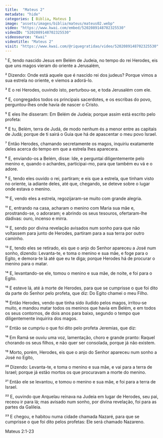 ```yaml
---
title:  "Mateus 2"
metadate: "hide"
categories: [ Biblia, Mateus ]
image: "assets/images/biblia/mateus/mateus02.webp"
video: "https://www.kwai.com/embed/5202089148702325530"
videoID: "5202089148702325530"
videosource: "Kwai"
videotitle: "Mateus 2"
visit: "https://www.kwai.com/@riquegratidao/video/5202089148702325530"
---
```


¹ E, tendo nascido Jesus em Belém de Judeia, no tempo do rei Herodes, eis que uns magos vieram do oriente a Jerusalém,

² Dizendo: Onde está aquele que é nascido rei dos judeus? Porque vimos a sua estrela no oriente, e viemos a adorá-lo.

³ E o rei Herodes, ouvindo isto, perturbou-se, e toda Jerusalém com ele.

⁴ E, congregados todos os principais sacerdotes, e os escribas do povo, perguntou-lhes onde havia de nascer o Cristo.

⁵ E eles lhe disseram: Em Belém de Judeia; porque assim está escrito pelo profeta:

⁶ E tu, Belém, terra de Judá, de modo nenhum és a menor entre as capitais de Judá; porque de ti sairá o Guia que há de apascentar o meu povo Israel.

⁷ Então Herodes, chamando secretamente os magos, inquiriu exatamente deles acerca do tempo em que a estrela lhes aparecera.

⁸ E, enviando-os a Belém, disse: Ide, e perguntai diligentemente pelo menino e, quando o achardes, participai-mo, para que também eu vá e o adore.

⁹ E, tendo eles ouvido o rei, partiram; e eis que a estrela, que tinham visto no oriente, ia adiante deles, até que, chegando, se deteve sobre o lugar onde estava o menino.

¹⁰ E, vendo eles a estrela, regozijaram-se muito com grande alegria.

¹¹ E, entrando na casa, acharam o menino com Maria sua mãe e, prostrando-se, o adoraram; e abrindo os seus tesouros, ofertaram-lhe dádivas: ouro, incenso e mirra.

¹² E, sendo por divina revelação avisados num sonho para que não voltassem para junto de Herodes, partiram para a sua terra por outro caminho.

¹³ E, tendo eles se retirado, eis que o anjo do Senhor apareceu a José num sonho, dizendo: Levanta-te, e toma o menino e sua mãe, e foge para o Egito, e demora-te lá até que eu te diga; porque Herodes há de procurar o menino para o matar.

¹⁴ E, levantando-se ele, tomou o menino e sua mãe, de noite, e foi para o Egito.

¹⁵ E esteve lá, até à morte de Herodes, para que se cumprisse o que foi dito da parte do Senhor pelo profeta, que diz: Do Egito chamei o meu Filho.

¹⁶ Então Herodes, vendo que tinha sido iludido pelos magos, irritou-se muito, e mandou matar todos os meninos que havia em Belém, e em todos os seus contornos, de dois anos para baixo, segundo o tempo que diligentemente inquirira dos magos.

¹⁷ Então se cumpriu o que foi dito pelo profeta Jeremias, que diz:

¹⁸ Em Ramá se ouviu uma voz, lamentação, choro e grande pranto: Raquel chorando os seus filhos, e não quer ser consolada, porque já não existem.

¹⁹ Morto, porém, Herodes, eis que o anjo do Senhor apareceu num sonho a José no Egito,

²⁰ Dizendo: Levanta-te, e toma o menino e sua mãe, e vai para a terra de Israel; porque já estão mortos os que procuravam a morte do menino.

²¹ Então ele se levantou, e tomou o menino e sua mãe, e foi para a terra de Israel.

²² E, ouvindo que Arquelau reinava na Judeia em lugar de Herodes, seu pai, receou ir para lá; mas avisado num sonho, por divina revelação, foi para as partes da Galileia.

²³ E chegou, e habitou numa cidade chamada Nazaré, para que se cumprisse o que foi dito pelos profetas: Ele será chamado Nazareno. 

Mateus 2:1-23 